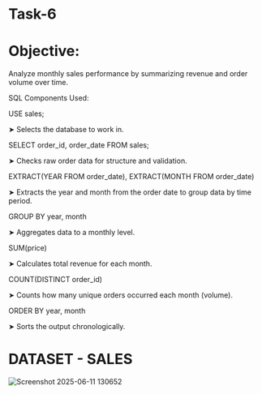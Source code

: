 # Task-6

#  Objective:

Analyze monthly sales performance by summarizing revenue and order volume over time.

SQL Components Used:

USE sales;

➤ Selects the database to work in.

SELECT order_id, order_date FROM sales;

➤ Checks raw order data for structure and validation.

EXTRACT(YEAR FROM order_date), EXTRACT(MONTH FROM order_date)

➤ Extracts the year and month from the order date to group data by time period.

GROUP BY year, month

➤ Aggregates data to a monthly level.

SUM(price)

➤ Calculates total revenue for each month.

COUNT(DISTINCT order_id)

➤ Counts how many unique orders occurred each month (volume).

ORDER BY year, month

➤ Sorts the output chronologically.

#  DATASET - SALES

![Screenshot 2025-06-11 130652](https://github.com/user-attachments/assets/beecc59a-ab9e-433b-9737-36a61460a690)
